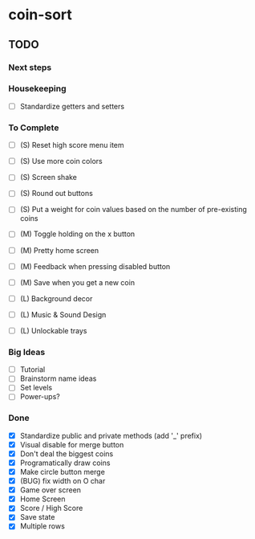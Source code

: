 # coin-sort

## TODO

### Next steps

### Housekeeping

- [ ] Standardize getters and setters

### To Complete

- [ ] (S) Reset high score menu item
- [ ] (S) Use more coin colors
- [ ] (S) Screen shake
- [ ] (S) Round out buttons
- [ ] (S) Put a weight for coin values based on the number of pre-existing coins

- [ ] (M) Toggle holding on the x button
- [ ] (M) Pretty home screen
- [ ] (M) Feedback when pressing disabled button
- [ ] (M) Save when you get a new coin

- [ ] (L) Background decor
- [ ] (L) Music & Sound Design
- [ ] (L) Unlockable trays

### Big Ideas

- [ ] Tutorial
- [ ] Brainstorm name ideas
- [ ] Set levels
- [ ] Power-ups?

### Done

- [X] Standardize public and private methods (add '_' prefix)
- [X] Visual disable for merge button
- [X] Don't deal the biggest coins
- [X] Programatically draw coins
- [X] Make circle button merge
- [X] (BUG) fix width on O char
- [X] Game over screen
- [X] Home Screen
- [X] Score / High Score
- [X] Save state
- [X] Multiple rows
